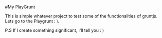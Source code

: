 #My PlayGrunt

This is simple whatever project to test some of the functionalities of gruntjs. Lets go to the Playgrunt : ).

P.S If I create something significant, I'll tell you : )